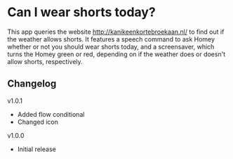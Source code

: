 # Can I wear shorts today?

This app queries the website http://kanikeenkortebroekaan.nl/ to find out if
the weather allows shorts. It features a speech command to ask Homey whether or
not you should wear shorts today, and a screensaver, which turns the Homey green
or red, depending on if the weather does or doesn't allow shorts, respectively.

## Changelog
v1.0.1
 * Added flow conditional
 * Changed icon

v1.0.0
 * Initial release
